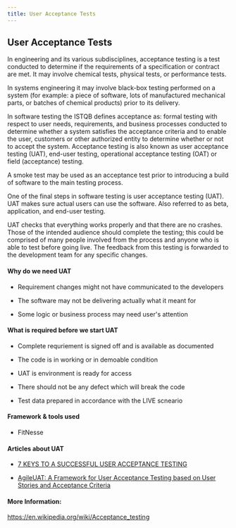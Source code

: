 ```yaml
---
title: User Acceptance Tests
---
```

## User Acceptance Tests

In engineering and its various subdisciplines, acceptance testing is a test conducted to determine if the requirements of a specification or contract are met. It may involve chemical tests, physical tests, or performance tests.

In systems engineering it may involve black-box testing performed on a system (for example: a piece of software, lots of manufactured mechanical parts, or batches of chemical products) prior to its delivery.

In software testing the ISTQB defines acceptance as: formal testing with respect to user needs, requirements, and business processes conducted to determine whether a system satisfies the acceptance criteria and to enable the user, customers or other authorized entity to determine whether or not to accept the system. Acceptance testing is also known as user acceptance testing (UAT), end-user testing, operational acceptance testing (OAT) or field (acceptance) testing.

A smoke test may be used as an acceptance test prior to introducing a build of software to the main testing process.

One of the final steps in software testing is user acceptance testing (UAT). UAT makes sure actual users can use the software. Also referred to as beta, application, and end-user testing. 

UAT checks that everything works properly and that there are no crashes. Those of the intended audience should complete the testing; this could be comprised of many people involved from the process and anyone who is able to test before going live.  The feedback from this testing is forwarded to the development team for any specific changes.
  

#### Why do we need UAT

* Requirement changes might not have communicated to the developers

* The software may not be delivering actually what it meant for

* Some logic or business process may need user's attention


#### What is required before we start UAT

* Complete requriement is signed off and is available as documented

* The code is in working or in demoable condition

* UAT is environment is ready for access

* There should not be any defect which will break the code

* Test data prepared in accordance with the LIVE scneario
  

#### Framework & tools used

* FitNesse


#### Articles about UAT

* [7 KEYS TO A SUCCESSFUL USER ACCEPTANCE TESTING](http://blog.debugme.eu/successful-user-acceptance-testing/)

* [AgileUAT: A Framework for User Acceptance Testing
based on User Stories and Acceptance Criteria](http://research.ijcaonline.org/volume120/number10/pxc3903533.pdf)


#### More Information:
https://en.wikipedia.org/wiki/Acceptance_testing

